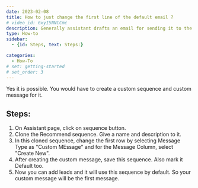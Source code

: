```yaml
---
date: 2023-02-08
title: How to just change the first line of the default email ?
# video_id: 6xyI5NNCCmc
description: Generally assistant drafts an email for sending it to the lead.Suppose you may want to change the first line of the email,then you can do that by creating custom sequence and custom message.
type: How-to
sidebar:
  - {id: Steps, text: Steps:}

categories:
  - How-To
# set: getting-started
# set_order: 3
---
```

Yes it is possible. You would have to create a custom sequence and custom message for it.
## Steps:
1. On Assistant page, click on sequence button.
2. Clone the Recommend sequence. Give a name and description to it.
3. In this cloned sequence, change the first row by selecting Message Type as "Custom MEssage" and for the Message Column, select "Create New".
4. After creating the custom message, save this sequence. Also mark it Default too.
5. Now you can add leads and it will use this sequence by default. So your custom message will be the first message.